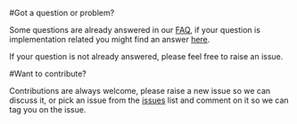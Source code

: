 #Got a question or problem?

Some questions are already answered in our [FAQ](https://github.com/tomkuijsten/restup/wiki/FAQ), if your question is implementation related you might find an answer [here](https://github.com/tomkuijsten/restup/wiki/Implementation-details).

If your question is not already answered, please feel free to raise an issue.

#Want to contribute?

Contributions are always welcome, please raise a new issue so we can discuss it, or pick an issue from the [issues](https://github.com/tomkuijsten/restup/issues) list and comment on it so we can tag you on the issue.
